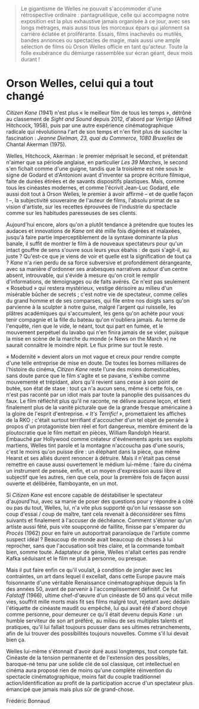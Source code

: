 > Le gigantisme de Welles ne pouvait s'accommoder d'une rétrospective ordinaire : pantagruélique, celle qui accompagne notre exposition est la plus exhaustive jamais organisée à ce jour, avec ses longs métrages, mais aussi tous les morceaux épars qui jalonnent sa carrière éclatée et proliférante. Essais, films inachevés ou mutilés, bandes annonces ou spectacles de magie, mais aussi une ample sélection de films où Orson Welles officie en tant qu'acteur. Toute la folle exubérance du démiurge rassemblée sur écran géant, deux mois durant !

# Orson Welles, celui qui a tout changé

_Citizen Kane_ (1941) n'est plus « le meilleur film de tous les temps », détrôné au classement de _Sight and Sound_ depuis 2012, d'abord par _Vertigo_ (Alfred Hitchcock, 1958), puis par une autre expérience cinématographique radicale qui révolutionna l'art de son temps et n'en finit plus de susciter la fascination : _Jeanne Dielman, 23, quai du Commerce, 1080 Bruxelles_ de Chantal Akerman (1975).

Welles, Hitchcock, Akerman : le premier méprisait le second, et prétendait n'aimer que sa période anglaise, en particulier _Les 39 Marches_, le second s'en fichait comme d'une guigne, tandis que la troisième est née sous le signe de Godard et d'Antonioni avant d'inventer sa propre écriture filmique, faite de durées étirées et de savants dispositifs plastiques. Mais, comme tous les cinéastes modernes, et comme l'écrivit Jean-Luc Godard, elle aussi doit tout à Orson Welles, le premier à avoir affirmé – et de quelle façon ! –, la subjectivité souveraine de l'auteur de films, l'absolu primat de sa vision d'artiste, sur les recettes éprouvées de l'industrie du spectacle comme sur les habitudes paresseuses de ses clients.

Aujourd'hui encore, alors qu'on a plutôt tendance à prétendre que toutes les audaces et innovations de _Kane_ ont été mille fois digérées et malaxées, jusqu'à faire partie imperceptiblement de la syntaxe dominante la plus banale, il suffit de montrer le film à de nouveaux spectateurs pour qu'un intact gouffre de sens s'ouvre sous leurs yeux ébahis : de quoi s'agit-il, au juste ? Qu'est-ce que je viens de voir et quelle est la signification de tout ça ? _Kane_ n'a rien perdu de sa force subversive et profondément dérangeante, avec sa manière d'ordonner ses arabesques narratives autour d'un centre absent, introuvable, qui s'évide à mesure qu'on croit le remplir d'informations, de témoignages ou de faits avérés. Ce n'est pas seulement « Rosebud » qui restera mystérieux, vestige dérisoire au milieu d'un misérable bûcher de secrets ; c'est notre vie de spectateur, comme celles du grand homme et de ses comparses, qui file entre nos doigts sans qu'on parvienne à la sculpter à notre guise, malgré l'argent qui ruisselle, les plâtres académiques qui s'accumulent, les gens qu'on achète pour vous tenir compagnie et la fille du bateau qu'on n'oubliera jamais. Au terme de l'enquête, rien que le vide, le néant, tout qui part en fumée, et le mouvement perpétuel du lavabo qui n'en finira jamais de se vider, puisque la mise en scène de la marche du monde (« News on the March ») ne saurait connaître le moindre répit. Le flux prime sur tout le reste.

« Modernité » devient alors un mot vague et creux pour rendre compte d'une telle entreprise de mise en doute. De toutes les bornes milliaires de l'histoire du cinéma, _Citizen Kane_ reste l'une des moins domesticables, sans doute parce que le film s'agite et se pavane, s'exhibe comme mouvementé et trépidant, alors qu'il revient sans cesse à son point de butée, son état de stase : tout ça n'a aucun sens, même si cette fois, ce n'est pas raconté par un idiot mais par toute la panoplie des puissances du faux. Le film réfléchit plus qu'il ne raconte, ne délivre aucune leçon, et tient finalement plus de la vanité picturale que de la grande fresque américaine à la gloire de l'esprit d'entreprise. _« It's Terrific! »_, promettaient les affiches de la RKO ; c'était surtout terrifiant d'accoucher d'un tel objet de pensée à propos d'un protagoniste bien réel et fort dangereux, membre éminent de la ploutocratie que le film mettait en pièces, William Randolph Hearst. Embauché par Hollywood comme créateur d'événements après ses exploits martiens, Welles tint parole et la montagne n'accoucha pas d'une souris, c'est le moins qu'on puisse dire : un éléphant dans la pièce, que même Hearst et ses alliés durent renoncer à détruire. Mais il n'était pas censé remettre en cause aussi ouvertement le médium lui-même : faire du cinéma un instrument de pensée, enfin, et un moyen d'expression aussi libre et subjectif que les autres, rien que cela, pour la première fois de façon aussi ouverte et délibérée, flamboyante, en un mot.

Si _Citizen Kane_ est encore capable de déstabiliser le spectateur d'aujourd'hui, avec sa manie de poser des questions pour y répondre à côté ou pas du tout, Welles, lui, n'a vite plus supporté qu'on lui ressasse son coup d'essai / coup de maître, tant cela revenait à déconsidérer ses films suivants et finalement à l'accuser de déchéance. Comment s'étonner qu'un artiste aussi fêté, puis vite soupçonné de faillite, finisse par s'emparer du _Procès_ (1962) pour en faire un autoportrait paranoïaque de l'artiste comme suspect idéal ? Beaucoup de monde avait beaucoup de choses à lui reprocher, sans que l'accusation soit très claire, et la commande tombait bien, somme toute. Adaptateur de génie, Welles n'allait certes pas rendre Kafka séduisant et le film ne plut à personne, ou presque.

Mais il put faire enfin ce qu'il voulait, à condition de jongler avec les contraintes, un art dans lequel il excellait, dans cette Europe pauvre mais foisonnante d'une véritable Renaissance cinématographique depuis la fin des années 50, avant de parvenir à l'accomplissement définitif. Ce fut _Falstaff_ (1966), ultime chef-d'œuvre d'un cinéaste de 50 ans qui vécut mille vies, souffrit mille morts mais fit ses films malgré tout, rejetant avec dédain l'étiquette de cinéaste maudit ou empêché, lui qui avait été d'abord choyé comme personne, pour demeurer ce qu'il était devenu depuis _Kane_ : un humble serviteur de son art préféré, au milieu de ses multiples talents et pratiques, qu'il lui fallait toujours pousser dans ses ultimes retranchements, afin de lui trouver des possibilités toujours nouvelles. Comme s'il lui devait bien ça.

Welles lui-même s'étonnait d'avoir duré aussi longtemps, tout compte fait. Cinéaste de la tension permanente et de l'extension des possibles, baroque-né tenu par une solide clé de sol classique, cet intellectuel en cinéma aura proposé rien de moins qu'une complète réinvention du spectacle cinématographique, moins fait du couple traditionnel action/identification au profit de la participation accrue d'un spectateur plus émancipé que jamais mais plus sûr de grand-chose.

<div class="author">Frédéric Bonnaud</div>
